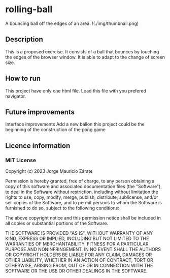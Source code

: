 # rolling-ball
A bouncing ball off the edges of an area.
!(./img/thumbnail.png)
## Description
This is a proposed exercise. It consists of a ball that bounces by touching the edges of the browser window. It is able to adapt to the change of screen size.
## How to run
This project have only one html file. Load this file with you prefered navigator.
## Future improvements
Interface improvements
Add a new ballon
this project could be the beginning of the construction of the pong game
## Licence information
### MIT License

Copyright (c) 2023 Jorge Mauricio Zárate

Permission is hereby granted, free of charge, to any person obtaining a copy
of this software and associated documentation files (the "Software"), to deal
in the Software without restriction, including without limitation the rights
to use, copy, modify, merge, publish, distribute, sublicense, and/or sell
copies of the Software, and to permit persons to whom the Software is
furnished to do so, subject to the following conditions:

The above copyright notice and this permission notice shall be included in all
copies or substantial portions of the Software.

THE SOFTWARE IS PROVIDED "AS IS", WITHOUT WARRANTY OF ANY KIND, EXPRESS OR
IMPLIED, INCLUDING BUT NOT LIMITED TO THE WARRANTIES OF MERCHANTABILITY,
FITNESS FOR A PARTICULAR PURPOSE AND NONINFRINGEMENT. IN NO EVENT SHALL THE
AUTHORS OR COPYRIGHT HOLDERS BE LIABLE FOR ANY CLAIM, DAMAGES OR OTHER
LIABILITY, WHETHER IN AN ACTION OF CONTRACT, TORT OR OTHERWISE, ARISING FROM,
OUT OF OR IN CONNECTION WITH THE SOFTWARE OR THE USE OR OTHER DEALINGS IN THE
SOFTWARE.

